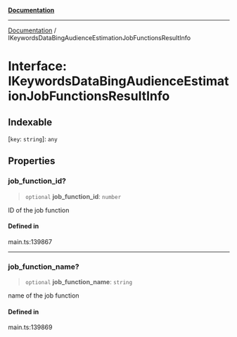 [**Documentation**](../README.md)

***

[Documentation](../README.md) / IKeywordsDataBingAudienceEstimationJobFunctionsResultInfo

# Interface: IKeywordsDataBingAudienceEstimationJobFunctionsResultInfo

## Indexable

 \[`key`: `string`\]: `any`

## Properties

### job\_function\_id?

> `optional` **job\_function\_id**: `number`

ID of the job function

#### Defined in

main.ts:139867

***

### job\_function\_name?

> `optional` **job\_function\_name**: `string`

name of the job function

#### Defined in

main.ts:139869
